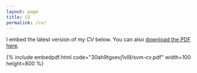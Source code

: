 ```yaml
---
layout: page
title: CV
permalink: /cv/
---
```


I embed the latest version of my CV below. You can also [download the PDF here](https://www.dropbox.com/s/30ah9tgxevj1vl9/svm-cv.pdf).

{% include embedpdf.html code="30ah9tgxevj1vl9/svm-cv.pdf" width=100 height=800 %}


